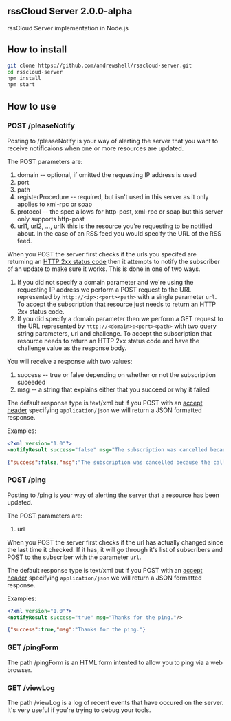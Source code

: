 rssCloud Server 2.0.0-alpha
---------------------------

rssCloud Server implementation in Node.js

## How to install

```bash
git clone https://github.com/andrewshell/rsscloud-server.git
cd rsscloud-server
npm install
npm start
```

## How to use

### POST /pleaseNotify

Posting to /pleaseNotify is your way of alerting the server that you want to receive notificaions when one or more resources are updated.

The POST parameters are:

1. domain -- optional, if omitted the requesting IP address is used
2. port
3. path
4. registerProcedure -- required, but isn't used in this server as it only applies to xml-rpc or soap
5. protocol -- the spec allows for http-post, xml-rpc or soap but this server only supports http-post
6. url1, url2, ..., urlN this is the resource you're requesting to be notified about.  In the case of an RSS feed you would specify the URL of the RSS feed.

When you POST the server first checks if the urls you specifed are returning an [HTTP 2xx status code](http://www.w3.org/Protocols/rfc2616/rfc2616-sec10.html#sec10.2) then it attempts to notify the subscriber of an update to make sure it works.  This is done in one of two ways.

1. If you did not specify a domain parameter and we're using the requesting IP address we perform a POST request to the URL represented by `http://<ip>:<port><path>` with a single parameter `url`. To accept the subscription that resource just needs to return an HTTP 2xx status code.
2. If you did specify a domain parameter then we perform a GET request to the URL represented by `http://<domain>:<port><path>` with two query string parameters, url and challenge. To accept the subscription that resource needs to return an HTTP 2xx status code and have the challenge value as the response body.

You will receive a response with two values:

1. success -- true or false depending on whether or not the subscription suceeded
2. msg -- a string that explains either that you succeed or why it failed

The default response type is text/xml but if you POST with an [accept header](http://www.w3.org/Protocols/rfc2616/rfc2616-sec14.html#sec14.1) specifying `application/json` we will return a JSON formatted response.

Examples:

```xml
<?xml version="1.0"?>
<notifyResult success="false" msg="The subscription was cancelled because the call failed when we tested the handler."/>
```

```json
{"success":false,"msg":"The subscription was cancelled because the call failed when we tested the handler."}
```

### POST /ping

Posting to /ping is your way of alerting the server that a resource has been updated.

The POST parameters are:

1. url

When you POST the server first checks if the url has actually changed since the last time it checked.  If it has, it will go through it's list of subscribers and POST to the subscriber with the parameter `url`.

The default response type is text/xml but if you POST with an [accept header](http://www.w3.org/Protocols/rfc2616/rfc2616-sec14.html#sec14.1) specifying `application/json` we will return a JSON formatted response.

Examples:

```xml
<?xml version="1.0"?>
<notifyResult success="true" msg="Thanks for the ping."/>
```

```json
{"success":true,"msg":"Thanks for the ping."}
```

### GET /pingForm

The path /pingForm is an HTML form intented to allow you to ping via a web browser.

### GET /viewLog

The path /viewLog is a log of recent events that have occured on the server. It's very useful if you're trying to debug your tools.
